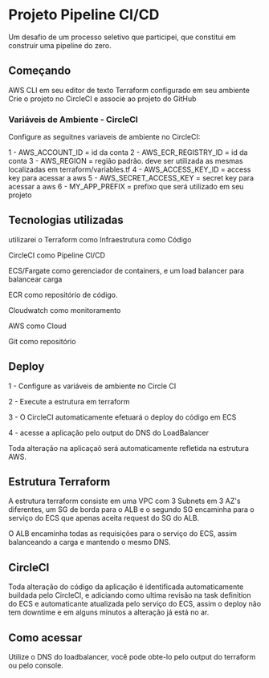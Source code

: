 # Projeto Pipeline CI/CD

Um desafio de um processo seletivo que participei, que  constitui em construir uma pipeline do zero.

## Começando

AWS CLI em seu editor de texto
Terraform configurado em seu ambiente
Crie o projeto no CircleCI e associe ao projeto do GitHub

### Variáveis de Ambiente - CircleCI

Configure as seguitnes variaveis de ambiente no CircleCI:


1 - AWS_ACCOUNT_ID = id da conta
2 - AWS_ECR_REGISTRY_ID = id da conta
3 - AWS_REGION = região padrão. deve ser utilizada as mesmas localizadas em terraform/variables.tf
4 - AWS_ACCESS_KEY_ID = access key para acessar a aws
5 - AWS_SECRET_ACCESS_KEY = secret key para acessar a aws
6 - MY_APP_PREFIX = prefixo que será utilizado em seu projeto

## Tecnologias utilizadas



utilizarei o Terraform como Infraestrutura como Código 

CircleCI como Pipeline CI/CD

ECS/Fargate como gerenciador de containers, e um load balancer para balancear carga

ECR como repositório de código.

Cloudwatch como monitoramento

AWS como Cloud

Git como repositório

## Deploy

1 - Configure as variáveis de ambiente no Circle CI

2 - Execute a estrutura em terraform

3 - O CircleCI automaticamente efetuará o deploy do código em ECS

4 - acesse a aplicação pelo output do DNS do LoadBalancer

Toda alteração na aplicaçaõ será automaticamente refletida na estrutura AWS.

## Estrutura Terraform

A estrutura terraform consiste em uma VPC com 3 Subnets em 3 AZ's diferentes, um SG de borda para o ALB e o segundo SG encaminha para o serviço do ECS que apenas aceita request do SG do ALB.

O ALB encaminha todas as requisições para o serviço do ECS, assim balanceando a carga e mantendo o mesmo DNS.

## CircleCI

Toda alteração do código da aplicação é identificada automaticamente buildada pelo CircleCI, e adiciando como ultima revisão na task definition do ECS e automaticante atualizada pelo serviço do ECS, assim o deploy não tem downtime e em alguns minutos a alteração já está no ar.

## Como acessar

Utilize o DNS do loadbalancer, você pode obte-lo pelo output do terraform ou pelo console.



